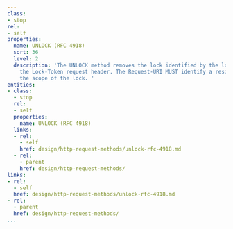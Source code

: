 ```yaml
---
class:
- stop
rel:
- self
properties:
  name: UNLOCK (RFC 4918)
  sort: 36
  level: 2
  description: 'The UNLOCK method removes the lock identified by the lock token in
    the Lock-Token request header. The Request-URI MUST identify a resource within
    the scope of the lock. '
entities:
- class:
  - stop
  rel:
  - self
  properties:
    name: UNLOCK (RFC 4918)
  links:
  - rel:
    - self
    href: design/http-request-methods/unlock-rfc-4918.md
  - rel:
    - parent
    href: design/http-request-methods/
links:
- rel:
  - self
  href: design/http-request-methods/unlock-rfc-4918.md
- rel:
  - parent
  href: design/http-request-methods/
...
```


